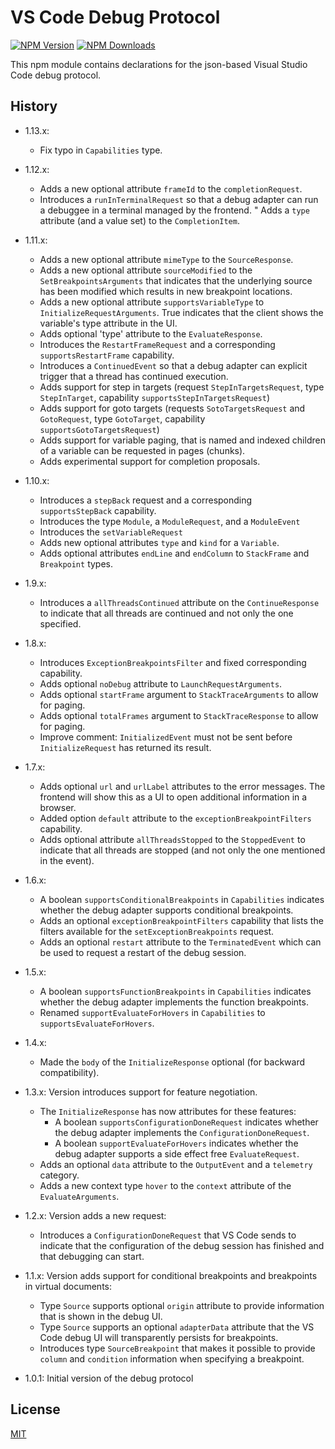 # VS Code Debug Protocol

[![NPM Version](https://img.shields.io/npm/v/vscode-debugprotocol.svg)](https://npmjs.org/package/vscode-debugprotocol)
[![NPM Downloads](https://img.shields.io/npm/dm/vscode-debugprotocol.svg)](https://npmjs.org/package/vscode-debugprotocol)

This npm module contains declarations for the json-based Visual Studio Code debug protocol.

## History

* 1.13.x:
  * Fix typo in `Capabilities` type.

* 1.12.x:
  * Adds a new optional attribute `frameId` to the `completionRequest`.
  * Introduces a `runInTerminalRequest` so that a debug adapter can run a debuggee in a terminal managed by the frontend.
  " Adds a `type` attribute (and a value set) to the `CompletionItem`.

* 1.11.x:
  * Adds a new optional attribute `mimeType` to the `SourceResponse`.
  * Adds a new optional attribute `sourceModified` to the `SetBreakpointsArguments` that indicates that the underlying source has been modified which results in new breakpoint locations.
  * Adds a new optional attribute `supportsVariableType` to `InitializeRequestArguments`. True indicates that the client shows the variable's type attribute in the UI.
  * Adds optional 'type' attribute to the `EvaluateResponse`.
  * Introduces the `RestartFrameRequest` and a corresponding `supportsRestartFrame` capability.
  * Introduces a `ContinuedEvent` so that a debug adapter can explicit trigger that a thread has continued execution.
  * Adds support for step in targets (request `StepInTargetsRequest`, type `StepInTarget`, capability `supportsStepInTargetsRequest`)
  * Adds support for goto targets (requests `SotoTargetsRequest` and `GotoRequest`, type `GotoTarget`, capability `supportsGotoTargetsRequest`)
  * Adds support for variable paging, that is named and indexed children of a variable can be requested in pages (chunks).
  * Adds experimental support for completion proposals.

* 1.10.x:
  * Introduces a `stepBack` request and a corresponding `supportsStepBack` capability.
  * Introduces the type `Module`, a `ModuleRequest`, and a `ModuleEvent`
  * Introduces the `setVariableRequest`
  * Adds new optional attributes `type` and `kind` for a `Variable`.
  * Adds optional attributes `endLine` and `endColumn` to `StackFrame` and `Breakpoint` types.

* 1.9.x:
  * Introduces a `allThreadsContinued` attribute on the `ContinueResponse` to indicate that all threads are continued and not only the one specified.

* 1.8.x:
  * Introduces `ExceptionBreakpointsFilter` and fixed corresponding capability.
  * Adds optional `noDebug` attribute to `LaunchRequestArguments`.
  * Adds optional `startFrame` argument to `StackTraceArguments` to allow for paging.
  * Adds optional `totalFrames` argument to `StackTraceResponse` to allow for paging.
  * Improve comment: `InitializedEvent` must not be sent before `InitializeRequest` has returned its result.

* 1.7.x:
  * Adds optional `url` and `urlLabel` attributes to the error messages. The frontend will show this as a UI to open additional information in a browser.
  * Added option `default` attribute to the `exceptionBreakpointFilters` capability.
  * Adds optional attribute `allThreadsStopped` to the `StoppedEvent` to indicate that all threads are stopped (and not only the one mentioned in the event).

* 1.6.x:
  * A boolean `supportsConditionalBreakpoints` in `Capabilities` indicates whether the debug adapter supports conditional breakpoints.
  * Adds an optional `exceptionBreakpointFilters` capability that lists the filters available for the `setExceptionBreakpoints` request.
  * Adds an optional `restart` attribute to the `TerminatedEvent` which can be used to request a restart of the debug session.

* 1.5.x:
  * A boolean `supportsFunctionBreakpoints` in `Capabilities` indicates whether the debug adapter implements the function breakpoints.
  * Renamed `supportEvaluateForHovers` in `Capabilities` to `supportsEvaluateForHovers`.

* 1.4.x:
  * Made the `body` of the `InitializeResponse` optional (for backward compatibility).

* 1.3.x: Version introduces support for feature negotiation.
  * The `InitializeResponse` has now attributes for these features:
    * A boolean `supportsConfigurationDoneRequest` indicates whether the debug adapter implements the `ConfigurationDoneRequest`.
    * A boolean `supportEvaluateForHovers` indicates whether the debug adapter supports a side effect free `EvaluateRequest`.
  * Adds an optional `data` attribute to the `OutputEvent` and a `telemetry` category.
  * Adds a new context type `hover` to the `context` attribute of the `EvaluateArguments`.

* 1.2.x: Version adds a new request:
  * Introduces a `ConfigurationDoneRequest` that VS Code sends to indicate that the configuration of the debug session has finished and that debugging can start.

* 1.1.x: Version adds support for conditional breakpoints and breakpoints in virtual documents:
  * Type `Source` supports optional `origin` attribute to provide information that is shown in the debug UI.
  * Type `Source` supports an optional `adapterData` attribute that the VS Code debug UI will transparently persists for breakpoints.
  * Introduces type `SourceBreakpoint` that makes it possible to provide `column` and `condition` information when specifying a breakpoint.

* 1.0.1: Initial version of the debug protocol

## License

[MIT](https://github.com/Microsoft/vscode-languageserver-node/blob/master/License.txt)
